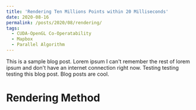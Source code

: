 ```yaml
---
title: 'Rendering Ten Millions Points within 20 Milliseconds'
date: 2020-08-16
permalink: /posts/2020/08/rendering/
tags:
  - CUDA-OpenGL Co-Operatability
  - Mapbox
  - Parallel Algorithm
---
```


This is a sample blog post. Lorem ipsum I can't remember the rest of lorem ipsum and don't have an internet connection right now. Testing testing testing this blog post. Blog posts are cool.

Rendering Method
======